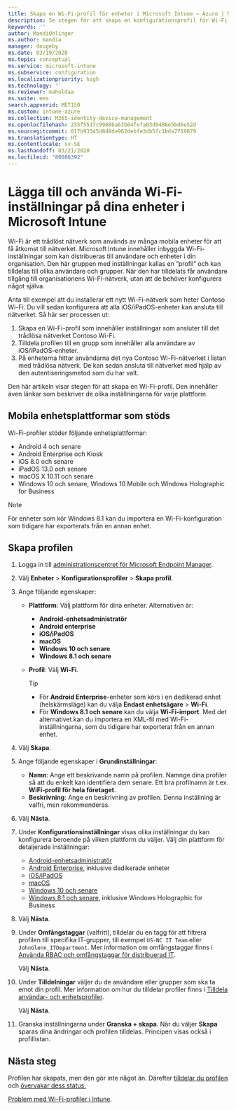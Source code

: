 ```yaml
---
title: Skapa en Wi-Fi-profil för enheter i Microsoft Intune – Azure | Microsoft Docs
description: Se stegen för att skapa en konfigurationsprofil för Wi-Fi-enheter i Microsoft Intune. Skapa profiler för Android-enhetsadministratör, Android Enterprise, Android Kiosk, iOS, iPadOS, macOS, Windows 10 och senare, samt Windows Holographic for Business. Använd de här profilerna till att skapa en Wi-Fi-anslutning som ska använda certifikat, välja en EAP-typ, välja en autentiseringsmetod, aktivera en proxy och mycket mer.
keywords: ''
author: MandiOhlinger
ms.author: mandia
manager: dougeby
ms.date: 03/19/2020
ms.topic: conceptual
ms.service: microsoft-intune
ms.subservice: configuration
ms.localizationpriority: high
ms.technology: ''
ms.reviewer: maholdaa
ms.suite: ems
search.appverid: MET150
ms.custom: intune-azure
ms.collection: M365-identity-device-management
ms.openlocfilehash: 235f5517c9968ba63b04fefa03d9486e5bd6e52d
ms.sourcegitcommit: 017b93345d8d8de962debfe3db5fc1bda7719079
ms.translationtype: HT
ms.contentlocale: sv-SE
ms.lasthandoff: 03/21/2020
ms.locfileid: "80086392"
---
```

# <a name="add-and-use-wi-fi-settings-on-your-devices-in-microsoft-intune"></a>Lägga till och använda Wi-Fi-inställningar på dina enheter i Microsoft Intune

Wi-Fi är ett trådlöst nätverk som används av många mobila enheter för att få åtkomst till nätverket. Microsoft Intune innehåller inbyggda Wi-Fi-inställningar som kan distribueras till användare och enheter i din organisation. Den här gruppen med inställningar kallas en ”profil” och kan tilldelas till olika användare och grupper. När den har tilldelats får användare tillgång till organisationens Wi-Fi-nätverk, utan att de behöver konfigurera något själva.

Anta till exempel att du installerar ett nytt Wi-Fi-nätverk som heter Contoso Wi-Fi. Du vill sedan konfigurera att alla iOS/iPadOS-enheter kan ansluta till nätverket. Så här ser processen ut:

1. Skapa en Wi-Fi-profil som innehåller inställningar som ansluter till det trådlösa nätverket Contoso Wi-Fi.
2. Tilldela profilen till en grupp som innehåller alla användare av iOS/iPadOS-enheter.
3. På enheterna hittar användarna det nya Contoso Wi-Fi-nätverket i listan med trådlösa nätverk. De kan sedan ansluta till nätverket med hjälp av den autentiseringsmetod som du har valt.

Den här artikeln visar stegen för att skapa en Wi-Fi-profil. Den innehåller även länkar som beskriver de olika inställningarna för varje plattform.

## <a name="supported-device-platforms"></a>Mobila enhetsplattformar som stöds

Wi-Fi-profiler stöder följande enhetsplattformar:

- Android 4 och senare
- Android Enterprise och Kiosk
- iOS 8.0 och senare
- iPadOS 13.0 och senare
- macOS X 10.11 och senare
- Windows 10 och senare, Windows 10 Mobile och Windows Holographic for Business

> [!NOTE]
> För enheter som kör Windows 8.1 kan du importera en Wi-Fi-konfiguration som tidigare har exporterats från en annan enhet.

## <a name="create-the-profile"></a>Skapa profilen

1. Logga in till [administrationscentret för Microsoft Endpoint Manager](https://go.microsoft.com/fwlink/?linkid=2109431).
2. Välj **Enheter** > **Konfigurationsprofiler** > **Skapa profil**.
3. Ange följande egenskaper:

    - **Plattform**: Välj plattform för dina enheter. Alternativen är:

      - **Android-enhetsadministratör**
      - **Android enterprise**
      - **iOS/iPadOS**
      - **macOS**
      - **Windows 10 och senare**
      - **Windows 8.1 och senare**

    - **Profil**: Välj **Wi-Fi**.

      > [!TIP]
      >
      > - För **Android Enterprise**-enheter som körs i en dedikerad enhet (helskärmsläge) kan du välja **Endast enhetsägare** > **Wi-Fi**.
      > - För **Windows 8.1 och senare** kan du välja **Wi-Fi-import**. Med det alternativet kan du importera en XML-fil med Wi-Fi-inställningarna, som du tidigare har exporterat från en annan enhet.

4. Välj **Skapa**.
5. Ange följande egenskaper i **Grundinställningar**:

    - **Namn**: Ange ett beskrivande namn på profilen. Namnge dina profiler så att du enkelt kan identifiera dem senare. Ett bra profilnamn är t.ex. **WiFi-profil för hela företaget**.
    - **Beskrivning**: Ange en beskrivning av profilen. Denna inställning är valfri, men rekommenderas.

6. Välj **Nästa**.
7. Under **Konfigurationsinställningar**  visas olika inställningar du kan konfigurera beroende på vilken plattform du väljer. Välj din plattform för detaljerade inställningar:

    - [Android-enhetsadministratör](wi-fi-settings-android.md)
    - [Android Enterprise](wi-fi-settings-android-enterprise.md), inklusive dedikerade enheter
    - [iOS/iPadOS](wi-fi-settings-ios.md)
    - [macOS](wi-fi-settings-macos.md)
    - [Windows 10 och senare](wi-fi-settings-windows.md)
    - [Windows 8.1 och senare](wi-fi-settings-import-windows-8-1.md), inklusive Windows Holographic for Business

8. Välj **Nästa**.
9. Under **Omfångstaggar** (valfritt), tilldelar du en tagg för att filtrera profilen till specifika IT-grupper, till exempel `US-NC IT Team` eller `JohnGlenn_ITDepartment`. Mer information om omfångstaggar finns i [Använda RBAC och omfångstaggar för distribuerad IT](../fundamentals/scope-tags.md).

    Välj **Nästa**.

10. Under **Tilldelningar** väljer du de användare eller grupper som ska ta emot din profil. Mer information om hur du tilldelar profiler finns i [Tilldela användar- och enhetsprofiler](device-profile-assign.md).

    Välj **Nästa**.

11. Granska inställningarna under **Granska + skapa**. När du väljer **Skapa** sparas dina ändringar och profilen tilldelas. Principen visas också i profillistan.

## <a name="next-steps"></a>Nästa steg

Profilen har skapats, men den gör inte något än. Därefter [tilldelar du profilen](device-profile-assign.md) och [övervakar dess status.](device-profile-monitor.md)

[Problem med Wi-Fi-profiler i Intune](troubleshoot-wi-fi-profiles.md).
